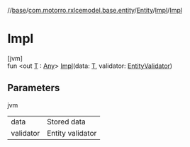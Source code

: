 //[base](../../../../index.md)/[com.motorro.rxlcemodel.base.entity](../../index.md)/[Entity](../index.md)/[Impl](index.md)/[Impl](-impl.md)

# Impl

[jvm]\
fun &lt;out [T](index.md) : [Any](https://kotlinlang.org/api/latest/jvm/stdlib/kotlin/-any/index.html)&gt; [Impl](-impl.md)(data: [T](index.md), validator: [EntityValidator](../../-entity-validator/index.md))

## Parameters

jvm

| | |
|---|---|
| data | Stored data |
| validator | Entity validator |
